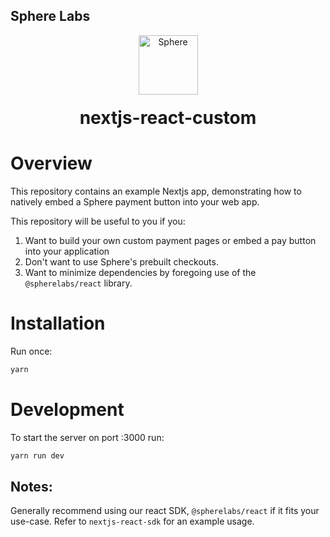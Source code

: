 ## Sphere Labs

<div align="center">
    <a>
        <img alt="Sphere" src="https://avatars.githubusercontent.com/u/109333730?s=200&v=4" width="95"/>
    </a>
  <h1 style="margin-top:20px;">nextjs-react-custom</h1>
</div>

# Overview

This repository contains an example Nextjs app, demonstrating how to natively embed a Sphere payment button into your web app. 

This repository will be useful to you if you:

1. Want to build your own custom payment pages or embed a pay button into your application
1. Don't want to use Sphere's prebuilt checkouts.
2. Want to minimize dependencies by foregoing use of the `@spherelabs/react` library. 

# Installation

Run once:

```bash
yarn
```

# Development

To start the server on port :3000 run:

```bash
yarn run dev
```

## Notes:

Generally recommend using our react SDK, `@spherelabs/react` if it fits your use-case. Refer to `nextjs-react-sdk` for an example usage.